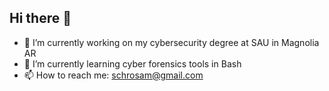 ## Hi there 👋
- 🔭 I’m currently working on my cybersecurity degree at SAU in Magnolia AR
- 🌱 I’m currently learning cyber forensics tools in Bash
- 📫 How to reach me: schrosam@gmail.com

<!--
**SchroSam/SchroSam** is a ✨ _special_ ✨ repository because its `README.md` (this file) appears on your GitHub profile.

Here are some ideas to get you started:

- 🔭 I’m currently working on ...
- 🌱 I’m currently learning ...
- 👯 I’m looking to collaborate on ...
- 🤔 I’m looking for help with ...
- 💬 Ask me about ...
- 📫 How to reach me: ...
- 😄 Pronouns: ...
- ⚡ Fun fact: ...
-->

